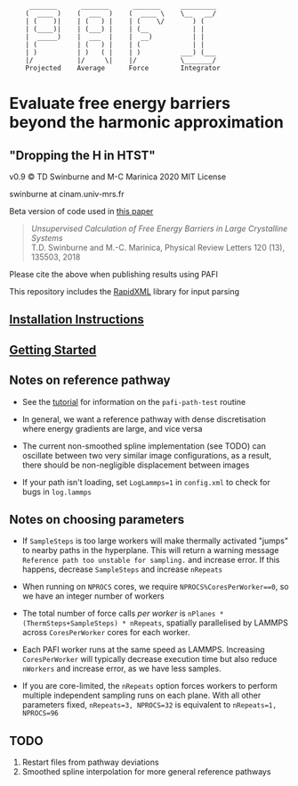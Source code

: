          _______      _______      _______     _________
        (  ____ )    (  ___  )    (  ____ \    \__   __/
        | (    )|    | (   ) |    | (    \/       ) (
        | (____)|    | (___) |    | (__           | |
        |  _____)    |  ___  |    |  __)          | |
        | (          | (   ) |    | (             | |
        | )          | )   ( |    | )          ___) (___
        |/           |/     \|    |/           \_______/
        Projected    Average      Force        Integrator

# Evaluate free energy barriers beyond the harmonic approximation

## "Dropping the H in HTST"

v0.9 :copyright: TD Swinburne and M-C Marinica 2020 MIT License

swinburne at cinam.univ-mrs.fr

Beta version of code used in [this paper](https://journals.aps.org/prl/abstract/10.1103/PhysRevLett.120.135503)
> *Unsupervised Calculation of Free Energy Barriers in Large Crystalline Systems*   
> T.D. Swinburne and M.-C. Marinica, Physical Review Letters 120 (13), 135503, 2018

Please cite the above when publishing results using PAFI

This repository includes the [RapidXML](http://http://rapidxml.sourceforge.net) library for input parsing

## [Installation Instructions](INSTALL.md)

## [Getting Started](TUTORIAL.md)

## Notes on reference pathway

- See the [tutorial](TUTORIAL.md) for information on the `pafi-path-test` routine

- In general, we want a reference pathway with dense discretisation where energy gradients are large, and vice versa

- The current non-smoothed spline implementation (see TODO) can oscillate between two very similar image configurations, as a result, there should be non-negligible displacement between images

- If your path isn't loading, set `LogLammps=1` in `config.xml` to check for bugs in `log.lammps`

## Notes on choosing parameters

- If `SampleSteps` is too large workers will make thermally activated "jumps" to nearby paths in the hyperplane. This will return a warning message `Reference path too unstable for sampling.`
 and increase error. If this happens, decrease `SampleSteps` and increase `nRepeats`

- When running on `NPROCS` cores, we require `NPROCS%CoresPerWorker==0`, so we have an integer number of workers

- The total number of force calls *per worker* is `nPlanes * (ThermSteps+SampleSteps) * nRepeats`, spatially parallelised by LAMMPS across `CoresPerWorker` cores for each worker.

- Each PAFI worker runs at the same speed as LAMMPS. Increasing `CoresPerWorker` will typically decrease execution time but also reduce `nWorkers` and increase error, as we have less samples.

- If you are core-limited, the `nRepeats` option forces workers to perform multiple independent sampling runs on each plane. With all other parameters fixed, `nRepeats=3, NPROCS=32` is equivalent to `nRepeats=1, NPROCS=96`

## TODO
1. Restart files from pathway deviations
2. Smoothed spline interpolation for more general reference pathways
